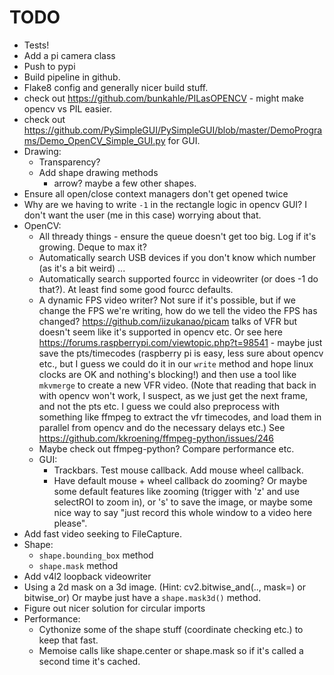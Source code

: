 # TODO

- Tests!
- Add a pi camera class
- Push to pypi
- Build pipeline in github.
- Flake8 config and generally nicer build stuff.
- check out <https://github.com/bunkahle/PILasOPENCV> - might make opencv vs PIL easier.
- check out <https://github.com/PySimpleGUI/PySimpleGUI/blob/master/DemoPrograms/Demo_OpenCV_Simple_GUI.py> for GUI.
- Drawing:
  - Transparency?
  - Add shape drawing methods
    - arrow? maybe a few other shapes.
- Ensure all open/close context managers don't get opened twice
- Why are we having to write `-1` in the rectangle logic in opencv GUI? I don't want the user (me in this case) worrying about that.
- OpenCV:
  - All thready things - ensure the queue doesn't get too big. Log if it's growing. Deque to max it?
  - Automatically search USB devices if you don't know which number (as it's a bit weird) ...
  - Automatically search supported fourcc in videowriter (or does -1 do that?). At least find some good fourcc defaults.
  - A dynamic FPS video writer? Not sure if it's possible, but if we change the FPS we're writing, how do we tell the video the FPS has changed? <https://github.com/iizukanao/picam> talks of VFR but doesn't seem like it's supported in opencv etc. Or see here <https://forums.raspberrypi.com/viewtopic.php?t=98541> - maybe just save the pts/timecodes (raspberry pi is easy, less sure about opencv etc., but I guess we could do it in our `write` method and hope linux clocks are OK and nothing's blocking!) and then use a tool like `mkvmerge` to create a new VFR video. (Note that reading that back in with opencv won't work, I suspect, as we just get the next frame, and not the pts etc. I guess we could also preprocess with something like ffmpeg to extract the vfr timecodes, and load them in parallel from opencv and do the necessary delays etc.) See <https://github.com/kkroening/ffmpeg-python/issues/246>
  - Maybe check out ffmpeg-python? Compare performance etc.
  - GUI:
    - Trackbars. Test mouse callback. Add mouse wheel callback.
    - Have default mouse + wheel callback do zooming? Or maybe some default features like zooming (trigger with 'z' and use selectROI to zoom in), or 's' to save the image, or maybe some nice way to say "just record this whole window to a video here please".
- Add fast video seeking to FileCapture.
- Shape:
  - `shape.bounding_box` method
  - `shape.mask` method
- Add v4l2 loopback videowriter
- Using a 2d mask on a 3d image. (Hint: cv2.bitwise_and(.., mask=) or bitwise_or) Or maybe just have a `shape.mask3d()` method.
- Figure out nicer solution for circular imports
- Performance:
  - Cythonize some of the shape stuff (coordinate checking etc.) to keep that fast.
  - Memoise calls like shape.center or shape.mask so if it's called a second time it's cached.
